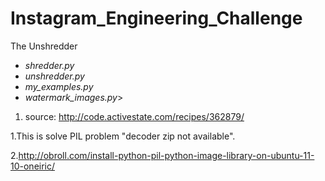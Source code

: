 Instagram_Engineering_Challenge
===============================

The Unshredder

* *shredder.py*
* *unshredder.py*
* *my_examples.py*
* *watermark_images.py*>

1. source: http://code.activestate.com/recipes/362879/
>
1.This is solve PIL problem "decoder zip not available".
>
2.http://obroll.com/install-python-pil-python-image-library-on-ubuntu-11-10-oneiric/


